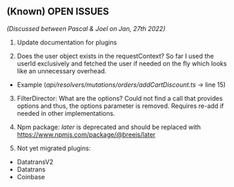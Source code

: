 ## (Known) OPEN ISSUES

_(Discussed between Pascal & Joel on Jan, 27th 2022)_

1. Update documentation for plugins

2. Does the user object exists in the requestContext? So far I used the userId exclusively and fetched
   the user if needed on the fly which looks like an unnecessary overhead.
  - Example (_api/resolvers/mutations/orders/addCartDiscount.ts_ -> line 15)

3. FilterDirector: What are the options? Could not find a call that provides options and thus, the
   options parameter is removed. Requires re-add if needed in other implementations.

4. Npm package: _later_ is deprecated and should be replaced with
   https://www.npmjs.com/package/@breejs/later

5. Not yet migrated plugins:
  - DatatransV2
  - Datatrans
  - Coinbase
